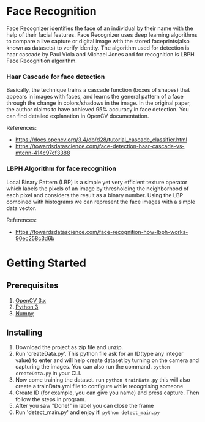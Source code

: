 # Face Recognition

Face Recognizer identifies the face of an individual by their name with the help of their facial features.
Face Recognizer uses deep learning algorithms to compare a live capture or digital image with the stored faceprints(also known as datasets) to verify identity.
The algorithm used for detection is haar cascade by Paul Viola and Michael Jones and for recognition is LBPH Face Recognition algorithm.

### Haar Cascade for face detection

Basically, the technique trains a cascade function (boxes of shapes) that appears in images with faces, and learns the general pattern of a face through the change in colors/shadows in the image. In the original paper, the author claims to have achieved 95% accuracy in face detection. You can find detailed explanation in OpenCV documentation.

References:
* https://docs.opencv.org/3.4/db/d28/tutorial_cascade_classifier.html
* https://towardsdatascience.com/face-detection-haar-cascade-vs-mtcnn-414c97cf3388

### LBPH Algorithm for face recognition

Local Binary Pattern (LBP) is a simple yet very efficient texture operator which labels the pixels of an image by thresholding the neighborhood of each pixel and considers the result as a binary number. Using the LBP combined with histograms we can represent the face images with a simple data vector. 

References:
* https://towardsdatascience.com/face-recognition-how-lbph-works-90ec258c3d6b

# Getting Started

## Prerequisites
1. [OpenCV 3.x](https://www.python.org/downloads/)
2. [Python 3](https://pypi.org/project/opencv-python/)
3. [Numpy](https://pypi.org/project/numpy/)



## Installing
1. Download the project as zip file and unzip.
2. Run 'createData.py'. This python file ask for an ID(type any integer value) to enter and will help create dataset by turning on the camera and capturing the images. You can also run the command.
```python createData.py``` in your CLI.
3. Now come training the dataset. run ```python trainData.py``` this will also create a trainData.yml file to configure while recognising someone
3. Create ID (for example, you can give you name) and press capture. Then follow the steps in program.
4. After you saw "Done!" in label you can close the frame
5. Run 'detect_main.py' and enjoy it!
```python detect_main.py```
